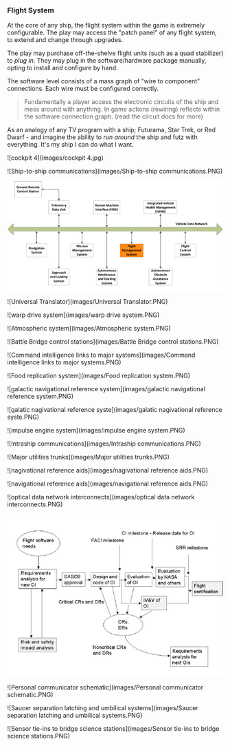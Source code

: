 

### Flight System

At the core of any ship, the flight system within the game is extremely configurable. The play may access the "patch panel" of any flight system, to extend and change through upgrades.

The play may purchase off-the-shelve flight units (such as a quad stabilizer) to _plug in_. They may plug in the software/hardware package manually, opting to install and configure by hand.

The software level consists of a mass graph of "wire to component" connections. Each wire must be configured correctly.

> Fundamentally a player access the electronic circuits of the ship and mess around with anything. In game actions (rewiring) reflects within the software connection graph. (read the circuit docs for more)


As an analogy of any TV program with a ship; Futurama, Star Trek, or Red Dwarf - and imagine the ability to _run around_ the ship and futz with everything. It's my ship I can do what I want.

![cockpit 4](images/cockpit 4.jpg)



![Ship-to-ship communications](images/Ship-to-ship communications.PNG)

![SL-12-global-avionics-architecture](images/SL-12-global-avionics-architecture.png)

![Universal Translator](images/Universal Translator.PNG)

![warp drive system](images/warp drive system.PNG)

![Atmospheric system](images/Atmospheric system.PNG)

![Battle Bridge control stations](images/Battle Bridge control stations.PNG)

![Command intelligence links to major systems](images/Command intelligence links to major systems.PNG)

![Food replication system](images/Food replication system.PNG)

![galactic navigational reference system](images/galactic navigational reference system.PNG)

![galatic nagivational reference syste](images/galatic nagivational reference syste.PNG)

![impulse engine system](images/impulse engine system.PNG)

![Intraship communications](images/Intraship communications.PNG)

![Major utilities trunks](images/Major utilities trunks.PNG)

![nagivational reference aids](images/nagivational reference aids.PNG)

![navigational reference aids](images/navigational reference aids.PNG)

![optical data network interconnects](images/optical data network interconnects.PNG)

![Overview-of-Shuttle-software-development-In-the-figure-rectangles-represent-the-various](images/Overview-of-Shuttle-software-development-In-the-figure-rectangles-represent-the-various.png)

![Personal communicator schematic](images/Personal communicator schematic.PNG)

![Saucer separation latching and umbilical systems](images/Saucer separation latching and umbilical systems.PNG)

![Sensor tie-ins to bridge science stations](images/Sensor tie-ins to bridge science stations.PNG)
